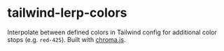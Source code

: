 # tailwind-lerp-colors
Interpolate between defined colors in Tailwind config for additional color stops (e.g. `red-425`). Built with [chroma.js](https://github.com/gka/chroma.js/).

